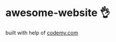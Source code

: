 # awesome-website :ok_hand:                                                                                                                                                                                                                                             
built with help of <a href="http://johnelder.com/">codemy.com</a>
